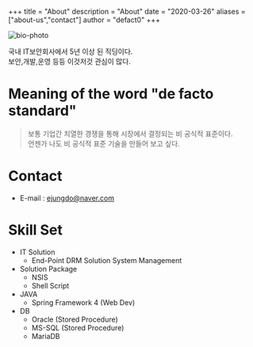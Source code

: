 +++
title = "About"
description = "About"
date = "2020-03-26"
aliases = ["about-us","contact"]
author = "defact0"
+++

![bio-photo](/about/bio-photo.png)

국내 IT보안회사에서 5년 이상 된 직딩이다.  
보안,개발,운영 등등 이것저것 관심이 많다.

# Meaning of the word "de facto standard"
> 보통 기업간 치열한 경쟁을 통해 시장에서 결정되는 비 공식적 표준이다.  
> 언젠가 나도 비 공식적 표준 기술을 만들어 보고 싶다.

# Contact
- E-mail : ejungdo@naver.com

# Skill Set
- IT Solution
    - End-Point DRM Solution System Management
- Solution Package
    - NSIS
    - Shell Script
- JAVA
    - Spring Framework 4 (Web Dev)
- DB
    - Oracle (Stored Procedure)
    - MS-SQL (Stored Procedure)
    - MariaDB
